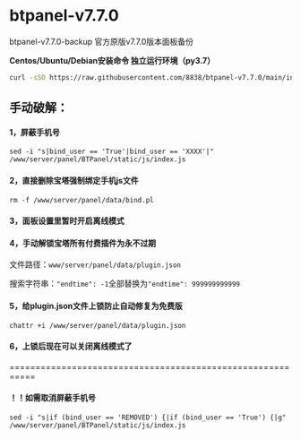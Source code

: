 # btpanel-v7.7.0
btpanel-v7.7.0-backup  官方原版v7.7.0版本面板备份

**Centos/Ubuntu/Debian安装命令 独立运行环境（py3.7）**

```Bash
curl -sSO https://raw.githubusercontent.com/8838/btpanel-v7.7.0/main/install/install_panel.sh && bash install_panel.sh
```

## 手动破解：

#### 1，屏蔽手机号

```
sed -i "s|bind_user == 'True'|bind_user == 'XXXX'|" /www/server/panel/BTPanel/static/js/index.js
```

#### 2，直接删除宝塔强制绑定手机js文件

```
rm -f /www/server/panel/data/bind.pl
```

#### 3，面板设置里暂时开启离线模式

#### 4，手动解锁宝塔所有付费插件为永不过期

文件路径：`www/server/panel/data/plugin.json`

搜索字符串：`"endtime": -1`全部替换为`"endtime": 999999999999`

#### 5，给plugin.json文件上锁防止自动修复为免费版

```
chattr +i /www/server/panel/data/plugin.json
```

#### 6，上锁后现在可以关闭离线模式了

===========================================================

#### ！！如需取消屏蔽手机号
```
sed -i "s|if (bind_user == 'REMOVED') {|if (bind_user == 'True') {|g" /www/server/panel/BTPanel/static/js/index.js
```
